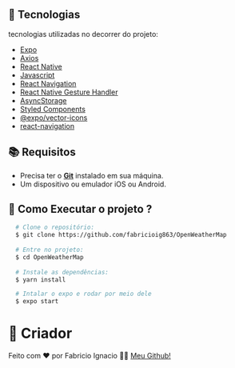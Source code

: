 

## :hammer: Tecnologias

tecnologias utilizadas no decorrer do projeto:

- [Expo](https://expo.io/)
- [Axios](https://axios-http.com/docs/intro)
- [React Native](https://reactnative.dev/)
- [Javascript](https://www.typescriptlang.org/)
- [React Navigation](https://reactnavigation.org/)
- [React Native Gesture Handler](https://kmagiera.github.io/react-native-gesture-handler/)
- [AsyncStorage](https://docs.expo.dev/versions/latest/sdk/async-storage/)
- [Styled Components](https://styled-components.com/)
- [@expo/vector-icons](https://docs.expo.io/guides/icons/)
- [react-navigation](https://reactnavigation.org/)

## :books: Requisitos 
- Precisa ter o [**Git**](https://git-scm.com/) instalado em sua máquina.
- Um dispositivo ou emulador iOS ou Android.


## :rocket: Como Executar o projeto ?
``` bash
  # Clone o repositório:
  $ git clone https://github.com/fabricioig863/OpenWeatherMap
  
  # Entre no projeto:
  $ cd OpenWeatherMap
  
  # Instale as dependências:
  $ yarn install

  # Intalar o expo e rodar por meio dele
  $ expo start
```


# :thought_balloon: Criador
Feito com ❤️ por Fabricio Ignacio 👋🏻 [Meu Github!](https://github.com/fabricioig863)
